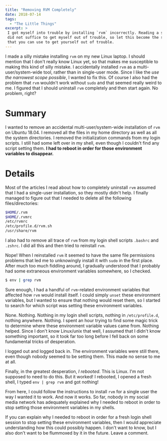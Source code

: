 ```yaml
---
title: "Removing RVM Completely"
date: 2018-07-14
tags:
  - "The Little Things"
excerpt: >
 I got myself into trouble by installing `rvm` incorrectly. Reading a single article
 did not suffice to get myself out of trouble, so let this become the single article
 that you can use to get yourself out of trouble.
---
```

I made a silly mistake installing `rvm` on my new Linux laptop. I should mention that I don't really know Linux yet, so that makes me susceptible to making this kind of silly mistake. I accidentally installed `rvm` as a multi-user/system-wide tool, rather than in single-user mode. Since I like the _use the narrowest scope possible_, I wanted to fix this. Of course I also had the problem that `rvm` wouldn't work without `sudo` and that seemed really weird to me. I figured that I should uninstall `rvm` completely and then start again. No problem, right?

# Summary

I wanted to remove an accidental multi-user/system-wide installation of `rvm` on Ubuntu 18.04. I removed all the files in my home directory as well as all the system directories. I removed the initialization commands from my login scripts. I still had some left over in my shell, even though I couldn't find any script setting them. **I had to reboot in order for those environment variables to disappear.**

# Details

Most of the articles I read about how to completely uninstall `rvm`  assumed that I had a single-user installation, so they mostly didn't help. I finally managed to figure out that I needed to delete all the following files/directories:

```bash
$HOME/.rvm
$HOME/.rvmrc
/etc/rvmrc
/etc/profile.d/rvm.sh
/usr/share/rvm
```

I also had to remove all trace of `rvm` from my login shell scripts `.bashrc` and `.zshrc`. I did all this and then tried to reinstall `rvm`.

Nope! When I reinstalled `rvm` it seemed to have the same file permissions problems that led me to unknowingly install it with `sudo` in the first place. After much too much fiddling around, I gradually understood that I probably had some extraneous environment variables somewhere, so I checked.

```bash
$ env | grep rvm
```

Sure enough, I had a handful of `rvm`-related environment variables that affected how `rvm` would install itself. I could simply `unset` these environment variables, but I wanted to ensure that nothing would reset them, so I started to search for which script was setting these environment variables.

None. Nothing. Nothing in my login shell scripts, nothing in `/etc/profile.d`, nothing anywhere. Nothing. I spent an hour trying to find some magic trick to determine where these environment variable values came from. Nothing helped. Since I don't know Linux/unix that well, I assumed that I didn't know something important, so it took far too long before I fell back on some fundamental tricks of desperation.

I logged out and logged back in. The environment variables were still there, even though nobody seemed to be setting them. This made no sense to me at all.

Finally, in the greatest desperation, _I rebooted_. This is Linux. I'm not supposed to need to do this. But it worked! I rebooted, I opened a fresh shell, I typed `env | grep rvm` and got nothing!

From here, I could follow the instructions to install `rvm` for a single user the way I wanted it to work. And now it works. So far, nobody in my social media network has adequately explained why I needed to reboot in order to stop setting those environment variables in my shells.

If you can explain why I needed to reboot in order for a fresh login shell session to stop setting these environment variables, then I would appreciate understanding how this could possibly happen. I don't want to know, but I also don't want to be flummoxed by it in the future. Leave a comment.
